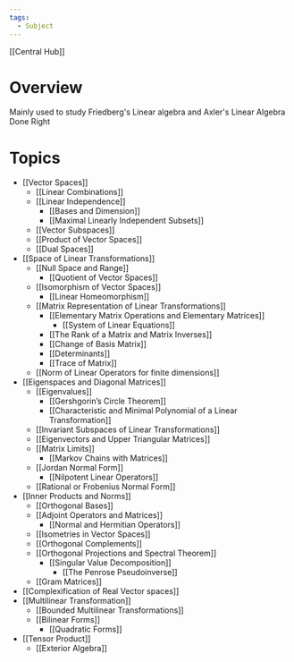 ```yaml
---
tags:
  - Subject
---
```

[[Central Hub]]
# Overview
Mainly used to study Friedberg's Linear algebra and Axler's Linear Algebra Done Right

# Topics
- [[Vector Spaces]]
	- [[Linear Combinations]]
	- [[Linear Independence]]
		- [[Bases and Dimension]]
		- [[Maximal Linearly Independent Subsets]]
	- [[Vector Subspaces]]
	- [[Product of Vector Spaces]]
	- [[Dual Spaces]]
- [[Space of Linear Transformations]]
	- [[Null Space and Range]]
		- [[Quotient of Vector Spaces]]
	- [[Isomorphism of Vector Spaces]]
		- [[Linear Homeomorphism]]
	- [[Matrix Representation of Linear Transformations]]
		- [[Elementary Matrix Operations and Elementary Matrices]]
			- [[System of Linear Equations]]
		- [[The Rank of a Matrix and Matrix Inverses]]
		- [[Change of Basis Matrix]]
		- [[Determinants]]
		- [[Trace of Matrix]]
	- [[Norm of Linear Operators for finite dimensions]]
- [[Eigenspaces and Diagonal Matrices]]
	- [[Eigenvalues]]
		- [[Gershgorin’s Circle Theorem]]
		- [[Characteristic and Minimal Polynomial of a Linear Transformation]]
	- [[Invariant Subspaces of Linear Transformations]]
	- [[Eigenvectors and Upper Triangular Matrices]]
	- [[Matrix Limits]]
		- [[Markov Chains with Matrices]]
	- [[Jordan Normal Form]]
		- [[Nilpotent Linear Operators]]
	- [[Rational or Frobenius Normal Form]]
- [[Inner Products and Norms]]
	- [[Orthogonal Bases]]
	- [[Adjoint Operators and Matrices]]
		- [[Normal and Hermitian Operators]]
	- [[Isometries in Vector Spaces]]
	- [[Orthogonal Complements]]
	- [[Orthogonal Projections and Spectral Theorem]]
		- [[Singular Value Decomposition]]
			- [[The Penrose Pseudoinverse]]
	- [[Gram Matrices]]
- [[Complexification of Real Vector spaces]]
- [[Multilinear Transformation]]
	- [[Bounded Multilinear Transformations]]
	- [[Bilinear Forms]]
		- [[Quadratic Forms]]
- [[Tensor Product]]
	- [[Exterior Algebra]]